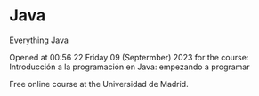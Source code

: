# Java
Everything Java

Opened at 00:56 22 Friday 09 (Septermber) 2023 for the course:
Introducción a la programación en Java: empezando a programar

Free online course at the Universidad de Madrid.